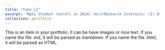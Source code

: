 ```yaml
---
title: "Yuke LI"
excerpt: "Mphi Student (enroll in 2024) <br/>Research Interests: (1) Dynamics of nutrients in water body; <br/>(2) Remote sensing and GIS inversion; <br/>(3) Carbon sinks and sustainable development. <br/><img src='/images/liyuke.png' style='max-width: 500px; height: auto;'>"
collection: portfolio
---
```


This is an item in your portfolio. It can be have images or nice text. If you name the file .md, it will be parsed as markdown. If you name the file .html, it will be parsed as HTML. 
